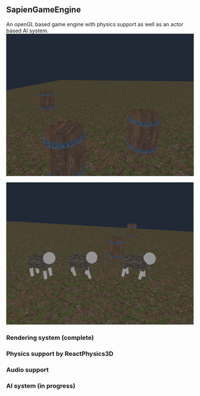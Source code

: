 ## SapienGameEngine
An openGL based game engine with physics support as well as an actor based AI system.
![Sapien entities](https://github.com/SniperChicken32/SapienGameEngine/blob/master/entities.png)

![Sapien actors](https://github.com/SniperChicken32/SapienGameEngine/blob/master/actors.png)

### Rendering system (complete)
### Physics support by ReactPhysics3D
### Audio support
### AI system (in progress)

